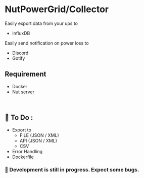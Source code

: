 # NutPowerGrid/Collector

Easily export data from your ups to

- InfluxDB

Easily send notification on power loss to

- Discord
- Gotify

## Requirement

- Docker
- Nut server

<br>

## 📝 To Do :

- Export to
  - FILE (JSON / XML)
  - API (JSON / XML)
  - CSV
- Error Handling
- Dockerfile

### 📢 Development is still in progress. Expect some bugs.
